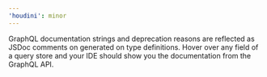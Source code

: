 ```yaml
---
'houdini': minor
---
```


GraphQL documentation strings and deprecation reasons are reflected as JSDoc comments on generated on type definitions. Hover over any field of a query store and your IDE should show you the documentation from the GraphQL API.
